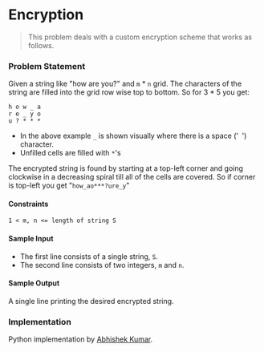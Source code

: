 # Encryption

> This problem deals with a custom encryption scheme that works as follows.

### Problem Statement 
Given a string like "how are you?" and `m` * `n` grid. The characters of the string are filled into the grid row wise top to bottom. So for 3 * 5 you get:

```
h o w _ a
r e _ y o
u ? * * *
```

- In the above example `_` is shown visually where there is a space ('` `') character.
- Unfilled cells are filled with `*`'s

The encrypted string is found by starting at a top-left corner and going clockwise in a decreasing spiral till all of the cells are covered. So if corner is top-left you get "`how_ao***?ure_y`"

#### Constraints
`1 < m, n <= length of string S`

#### Sample Input
- The first line consists of a single string, `S`.
- The second line consists of two integers, `m` and `n`.

#### Sample Output
A single line printing the desired encrypted string.

### Implementation
Python implementation by [Abhishek Kumar](https://github.com/AbhishekKumar1277).

